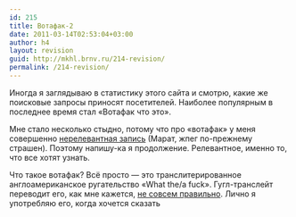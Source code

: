 ```yaml
---
id: 215
title: Вотафак-2
date: 2011-03-14T02:53:04+03:00
author: h4
layout: revision
guid: http://mkhl.brnv.ru/214-revision/
permalink: /214-revision/
---
```

Иногда я заглядываю в статистику этого сайта и смотрю, какие же поисковые запросы приносят посетителей. Наиболее популярным в последнее время стал «Вотафак что это».

Мне стало несколько стыдно, потому что про «вотафак» у меня совершенно [нерелевантная запись](http://mkhl.brnv.ru/votafak/) (Марат, жпег по-прежнему страшен). Поэтому напишу-ка я продолжение. Релевантное, именно то, что все хотят узнать.

Что такое вотафак? Всё просто — это транслитерированное англоамериканское ругательство «What the/a fuck». Гугл-транслейт переводит его, как мне кажется, [не совсем правильно](http://translate.google.com/#en|ru|what%20a%20fuck). Лично я употребляю его, когда хочется сказать
